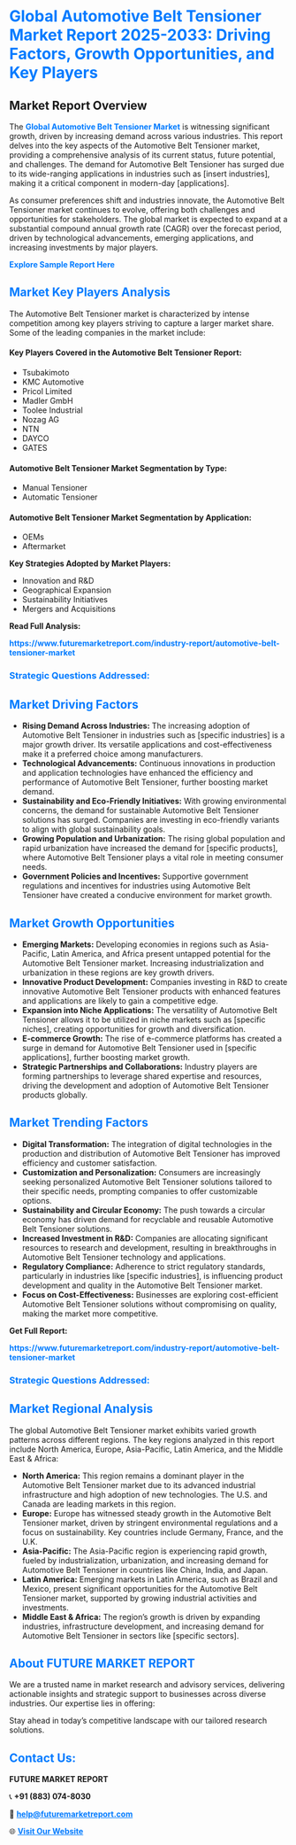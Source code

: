 <h1 style="color: #007BFF;">Global Automotive Belt Tensioner Market Report 2025-2033: Driving Factors, Growth Opportunities, and Key Players</h1>

<section id="overview">
<h2>Market Report Overview</h2>
<p>The <a href="https://www.futuremarketreport.com/industry-report/automotive-belt-tensioner-market" style="color: #007BFF; text-decoration: none;"><strong>Global Automotive Belt Tensioner Market</strong></a> is witnessing significant growth, driven by increasing demand across various industries. This report delves into the key aspects of the Automotive Belt Tensioner market, providing a comprehensive analysis of its current status, future potential, and challenges. The demand for Automotive Belt Tensioner has surged due to its wide-ranging applications in industries such as [insert industries], making it a critical component in modern-day [applications].</p>
<p>As consumer preferences shift and industries innovate, the Automotive Belt Tensioner market continues to evolve, offering both challenges and opportunities for stakeholders. The global market is expected to expand at a substantial compound annual growth rate (CAGR) over the forecast period, driven by technological advancements, emerging applications, and increasing investments by major players.</p>
</section>

<section id="overview">
<p><a href="https://www.futuremarketreport.com/request-sample/reportId=110740" style="color: #007BFF; text-decoration: none;"><strong>Explore Sample Report Here</strong></a></p>
</section>

<section id="key-players">
<h2 style="color: #007BFF;">Market Key Players Analysis</h2>
<p>The Automotive Belt Tensioner market is characterized by intense competition among key players striving to capture a larger market share. Some of the leading companies in the market include:</p>
<h4>Key Players Covered in the Automotive Belt Tensioner Report:</h4>
<ul><li>Tsubakimoto</li><li>KMC Automotive</li><li>Pricol Limited</li><li>Madler GmbH</li><li>Toolee Industrial</li><li>Nozag AG</li><li>NTN</li><li>DAYCO</li><li>GATES</li></ul>
<h4>Automotive Belt Tensioner Market Segmentation by Type:</h4>
<ul><li>Manual Tensioner</li><li>Automatic Tensioner</li></ul>

<h4>Automotive Belt Tensioner Market Segmentation by Application:</h4>
<ul><li>OEMs</li><li>Aftermarket</li></ul>
<p><strong>Key Strategies Adopted by Market Players:</strong></p>
<ul>
<li>Innovation and R&D</li>
<li>Geographical Expansion</li>
<li>Sustainability Initiatives</li>
<li>Mergers and Acquisitions</li>
</ul>
</section>

<section>
<p><strong>Read Full Analysis: </strong></p><a href="https://www.futuremarketreport.com/industry-report/automotive-belt-tensioner-market" style="color: #007BFF; text-decoration: none;"><strong>https://www.futuremarketreport.com/industry-report/automotive-belt-tensioner-market</strong></a>
<h3 style="color: #007BFF;">Strategic Questions Addressed:</h3>
</section>

<section id="driving-factors">
<h2 style="color: #007BFF;">Market Driving Factors</h2>
<ul>
<li><strong>Rising Demand Across Industries:</strong> The increasing adoption of Automotive Belt Tensioner in industries such as [specific industries] is a major growth driver. Its versatile applications and cost-effectiveness make it a preferred choice among manufacturers.</li>
<li><strong>Technological Advancements:</strong> Continuous innovations in production and application technologies have enhanced the efficiency and performance of Automotive Belt Tensioner, further boosting market demand.</li>
<li><strong>Sustainability and Eco-Friendly Initiatives:</strong> With growing environmental concerns, the demand for sustainable Automotive Belt Tensioner solutions has surged. Companies are investing in eco-friendly variants to align with global sustainability goals.</li>
<li><strong>Growing Population and Urbanization:</strong> The rising global population and rapid urbanization have increased the demand for [specific products], where Automotive Belt Tensioner plays a vital role in meeting consumer needs.</li>
<li><strong>Government Policies and Incentives:</strong> Supportive government regulations and incentives for industries using Automotive Belt Tensioner have created a conducive environment for market growth.</li>
</ul>
</section>

<section id="growth-opportunities">
<h2 style="color: #007BFF;">Market Growth Opportunities</h2>
<ul>
<li><strong>Emerging Markets:</strong> Developing economies in regions such as Asia-Pacific, Latin America, and Africa present untapped potential for the Automotive Belt Tensioner market. Increasing industrialization and urbanization in these regions are key growth drivers.</li>
<li><strong>Innovative Product Development:</strong> Companies investing in R&D to create innovative Automotive Belt Tensioner products with enhanced features and applications are likely to gain a competitive edge.</li>
<li><strong>Expansion into Niche Applications:</strong> The versatility of Automotive Belt Tensioner allows it to be utilized in niche markets such as [specific niches], creating opportunities for growth and diversification.</li>
<li><strong>E-commerce Growth:</strong> The rise of e-commerce platforms has created a surge in demand for Automotive Belt Tensioner used in [specific applications], further boosting market growth.</li>
<li><strong>Strategic Partnerships and Collaborations:</strong> Industry players are forming partnerships to leverage shared expertise and resources, driving the development and adoption of Automotive Belt Tensioner products globally.</li>
</ul>
</section>

<section id="trending-factors">
<h2 style="color: #007BFF;">Market Trending Factors</h2>
<ul>
<li><strong>Digital Transformation:</strong> The integration of digital technologies in the production and distribution of Automotive Belt Tensioner has improved efficiency and customer satisfaction.</li>
<li><strong>Customization and Personalization:</strong> Consumers are increasingly seeking personalized Automotive Belt Tensioner solutions tailored to their specific needs, prompting companies to offer customizable options.</li>
<li><strong>Sustainability and Circular Economy:</strong> The push towards a circular economy has driven demand for recyclable and reusable Automotive Belt Tensioner solutions.</li>
<li><strong>Increased Investment in R&D:</strong> Companies are allocating significant resources to research and development, resulting in breakthroughs in Automotive Belt Tensioner technology and applications.</li>
<li><strong>Regulatory Compliance:</strong> Adherence to strict regulatory standards, particularly in industries like [specific industries], is influencing product development and quality in the Automotive Belt Tensioner market.</li>
<li><strong>Focus on Cost-Effectiveness:</strong> Businesses are exploring cost-efficient Automotive Belt Tensioner solutions without compromising on quality, making the market more competitive.</li>
</ul>
</section>

<section>
<p><strong>Get Full Report: </strong></p><a href="https://www.futuremarketreport.com/industry-report/automotive-belt-tensioner-market" style="color: #007BFF; text-decoration: none;"><strong>https://www.futuremarketreport.com/industry-report/automotive-belt-tensioner-market</strong></a>
<h3 style="color: #007BFF;">Strategic Questions Addressed:</h3>
</section>


<section id="regional-analysis">
<h2 style="color: #007BFF;">Market Regional Analysis</h2>
<p>The global Automotive Belt Tensioner market exhibits varied growth patterns across different regions. The key regions analyzed in this report include North America, Europe, Asia-Pacific, Latin America, and the Middle East & Africa:</p>
<ul>
<li><strong>North America:</strong> This region remains a dominant player in the Automotive Belt Tensioner market due to its advanced industrial infrastructure and high adoption of new technologies. The U.S. and Canada are leading markets in this region.</li>
<li><strong>Europe:</strong> Europe has witnessed steady growth in the Automotive Belt Tensioner market, driven by stringent environmental regulations and a focus on sustainability. Key countries include Germany, France, and the U.K.</li>
<li><strong>Asia-Pacific:</strong> The Asia-Pacific region is experiencing rapid growth, fueled by industrialization, urbanization, and increasing demand for Automotive Belt Tensioner in countries like China, India, and Japan.</li>
<li><strong>Latin America:</strong> Emerging markets in Latin America, such as Brazil and Mexico, present significant opportunities for the Automotive Belt Tensioner market, supported by growing industrial activities and investments.</li>
<li><strong>Middle East & Africa:</strong> The region’s growth is driven by expanding industries, infrastructure development, and increasing demand for Automotive Belt Tensioner in sectors like [specific sectors].</li>
</ul>
</section>

<footer>
<h2 style="color: #007BFF;">About FUTURE MARKET REPORT</h2>
<p>We are a trusted name in market research and advisory services, delivering actionable insights and strategic support to businesses across diverse industries. Our expertise lies in offering:</p>

<p>Stay ahead in today’s competitive landscape with our tailored research solutions.</p>

<h2 style="color: #007BFF;">Contact Us:</h2>
<p><strong>FUTURE MARKET REPORT</strong></p>
<p>📞 <strong>+91 (883) 074-8030</strong></p>
<p>📧 <strong><a href="mailto:help@futuremarketreport.com" style="color: #007BFF;">help@futuremarketreport.com</a></strong></p>
<p>🌐 <strong><a href="https://www.futuremarketreport.com/" style="color: #007BFF;">Visit Our Website</a></strong></p>
</footer>